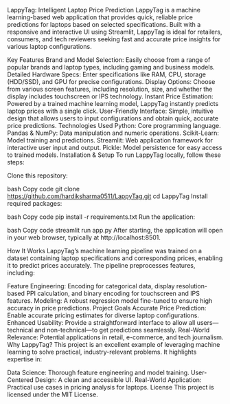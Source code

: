 LappyTag: Intelligent Laptop Price Prediction
LappyTag is a machine learning-based web application that provides quick, reliable price predictions for laptops based on selected specifications. Built with a responsive and interactive UI using Streamlit, LappyTag is ideal for retailers, consumers, and tech reviewers seeking fast and accurate price insights for various laptop configurations.

Key Features
Brand and Model Selection: Easily choose from a range of popular brands and laptop types, including gaming and business models.
Detailed Hardware Specs: Enter specifications like RAM, CPU, storage (HDD/SSD), and GPU for precise configurations.
Display Options: Choose from various screen features, including resolution, size, and whether the display includes touchscreen or IPS technology.
Instant Price Estimation: Powered by a trained machine learning model, LappyTag instantly predicts laptop prices with a single click.
User-Friendly Interface: Simple, intuitive design that allows users to input configurations and obtain quick, accurate price predictions.
Technologies Used
Python: Core programming language.
Pandas & NumPy: Data manipulation and numeric operations.
Scikit-Learn: Model training and predictions.
Streamlit: Web application framework for interactive user input and output.
Pickle: Model persistence for easy access to trained models.
Installation & Setup
To run LappyTag locally, follow these steps:

Clone this repository:

bash
Copy code
git clone https://github.com/hardiksharma0511/LappyTag.git
cd LappyTag
Install required packages:

bash
Copy code
pip install -r requirements.txt
Run the application:

bash
Copy code
streamlit run app.py
After starting, the application will open in your web browser, typically at http://localhost:8501.

How It Works
LappyTag’s machine learning pipeline was trained on a dataset containing laptop specifications and corresponding prices, enabling it to predict prices accurately. The pipeline preprocesses features, including:

Feature Engineering: Encoding for categorical data, display resolution-based PPI calculation, and binary encoding for touchscreen and IPS features.
Modeling: A robust regression model fine-tuned to ensure high accuracy in price predictions.
Project Goals
Accurate Price Prediction: Enable accurate pricing estimates for diverse laptop configurations.
Enhanced Usability: Provide a straightforward interface to allow all users—technical and non-technical—to get predictions seamlessly.
Real-World Relevance: Potential applications in retail, e-commerce, and tech journalism.
Why LappyTag?
This project is an excellent example of leveraging machine learning to solve practical, industry-relevant problems. It highlights expertise in:

Data Science: Thorough feature engineering and model training.
User-Centered Design: A clean and accessible UI.
Real-World Application: Practical use cases in pricing analysis for laptops.
License
This project is licensed under the MIT License.
